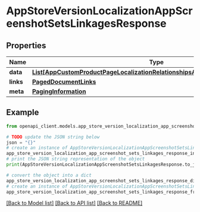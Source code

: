 # AppStoreVersionLocalizationAppScreenshotSetsLinkagesResponse


## Properties

Name | Type | Description | Notes
------------ | ------------- | ------------- | -------------
**data** | [**List[AppCustomProductPageLocalizationRelationshipsAppScreenshotSetsDataInner]**](AppCustomProductPageLocalizationRelationshipsAppScreenshotSetsDataInner.md) |  | 
**links** | [**PagedDocumentLinks**](PagedDocumentLinks.md) |  | 
**meta** | [**PagingInformation**](PagingInformation.md) |  | [optional] 

## Example

```python
from openapi_client.models.app_store_version_localization_app_screenshot_sets_linkages_response import AppStoreVersionLocalizationAppScreenshotSetsLinkagesResponse

# TODO update the JSON string below
json = "{}"
# create an instance of AppStoreVersionLocalizationAppScreenshotSetsLinkagesResponse from a JSON string
app_store_version_localization_app_screenshot_sets_linkages_response_instance = AppStoreVersionLocalizationAppScreenshotSetsLinkagesResponse.from_json(json)
# print the JSON string representation of the object
print(AppStoreVersionLocalizationAppScreenshotSetsLinkagesResponse.to_json())

# convert the object into a dict
app_store_version_localization_app_screenshot_sets_linkages_response_dict = app_store_version_localization_app_screenshot_sets_linkages_response_instance.to_dict()
# create an instance of AppStoreVersionLocalizationAppScreenshotSetsLinkagesResponse from a dict
app_store_version_localization_app_screenshot_sets_linkages_response_from_dict = AppStoreVersionLocalizationAppScreenshotSetsLinkagesResponse.from_dict(app_store_version_localization_app_screenshot_sets_linkages_response_dict)
```
[[Back to Model list]](../README.md#documentation-for-models) [[Back to API list]](../README.md#documentation-for-api-endpoints) [[Back to README]](../README.md)


